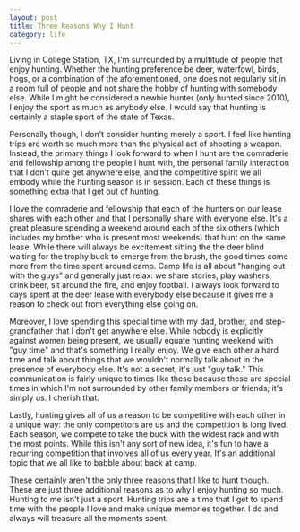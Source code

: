 ```yaml
---
layout: post
title: Three Reasons Why I Hunt
category: life
---
```

Living in College Station, TX, I'm surrounded by a multitude of people that enjoy hunting. Whether the hunting preference be deer, waterfowl, birds, hogs, or a combination of the aforementioned, one does not regularly sit in a room full of people and not share the hobby of hunting with somebody else. While I might be considered a newbie hunter (only hunted since 2010), I enjoy the sport as much as anybody else. I would say that hunting is certainly a staple sport of the state of Texas.

Personally though, I don't consider hunting merely a sport. I feel like hunting trips are worth so much more than the physical act of shooting a weapon. Instead, the primary things I look forward to when I hunt are the comraderie and fellowship among the people I hunt with, the personal family interaction that I don't quite get anywhere else, and the competitive spirit we all embody while the hunting season is in session. Each of these things is something extra that I get out of hunting.

I love the comraderie and fellowship that each of the hunters on our lease shares with each other and that I personally share with everyone else. It's a great pleasure spending a weekend around each of the six others (which includes my brother who is present most weekends) that hunt on the same lease. While there will always be excitement sitting the the deer blind waiting for the trophy buck to emerge from the brush, the good times come more from the time spent around camp. Camp life is all about "hanging out with the guys" and generally just relax: we share stories, play washers, drink beer, sit around the fire, and enjoy football. I always look forward to days spent at the deer lease with everybody else because it gives me a reason to check out from everything else going on.

Moreover, I love spending this special time with my dad, brother, and step-grandfather that I don't get anywhere else. While nobody is explicitly against women being present, we usually equate hunting weekend with "guy time" and that's something I really enjoy. We give each other a hard time and talk about things that we wouldn't normally talk about in the presence of everybody else. It's not a secret, it's just "guy talk." This communication is fairly unique to times like these because these are special times in which I'm not surrounded by other family members or friends; it's simply us. I cherish that.

Lastly, hunting gives all of us a reason to be competitive with each other in a unique way: the only competitors are us and the competition is long lived. Each season, we compete to take the buck with the widest rack and with the most points. While this isn't any sort of new idea, it's fun to have a recurring competition that involves all of us every year. It's an additional topic that we all like to babble about back at camp.

These certainly aren't the only three reasons that I like to hunt though. These are just three additional reasons as to why I enjoy hunting so much. Hunting to me isn't just a sport. Hunting trips are a time that I get to spend time with the people I love and make unique memories together. I do and always will treasure all the moments spent.

